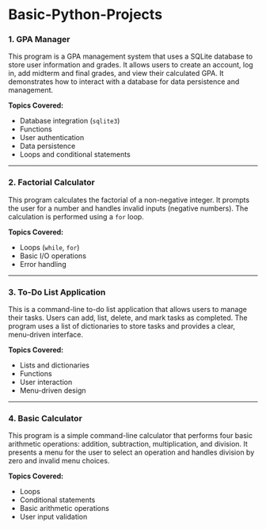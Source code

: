 # Basic-Python-Projects

### **1. GPA Manager**

This program is a GPA management system that uses a SQLite database to store user information and grades. It allows users to create an account, log in, add midterm and final grades, and view their calculated GPA. It demonstrates how to interact with a database for data persistence and management.

**Topics Covered:**
* Database integration (`sqlite3`)
* Functions
* User authentication
* Data persistence
* Loops and conditional statements

---

### **2. Factorial Calculator**

This program calculates the factorial of a non-negative integer. It prompts the user for a number and handles invalid inputs (negative numbers). The calculation is performed using a `for` loop.

**Topics Covered:**
* Loops (`while`, `for`)
* Basic I/O operations
* Error handling

---

### **3. To-Do List Application**

This is a command-line to-do list application that allows users to manage their tasks. Users can add, list, delete, and mark tasks as completed. The program uses a list of dictionaries to store tasks and provides a clear, menu-driven interface.

**Topics Covered:**
* Lists and dictionaries
* Functions
* User interaction
* Menu-driven design

---

### **4. Basic Calculator**

This program is a simple command-line calculator that performs four basic arithmetic operations: addition, subtraction, multiplication, and division. It presents a menu for the user to select an operation and handles division by zero and invalid menu choices.

**Topics Covered:**
* Loops
* Conditional statements
* Basic arithmetic operations
* User input validation
